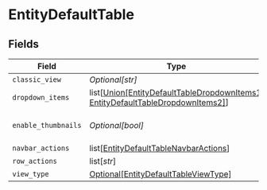 # EntityDefaultTable


## Fields

| Field                                                                                                                                     | Type                                                                                                                                      | Required                                                                                                                                  | Description                                                                                                                               |
| ----------------------------------------------------------------------------------------------------------------------------------------- | ----------------------------------------------------------------------------------------------------------------------------------------- | ----------------------------------------------------------------------------------------------------------------------------------------- | ----------------------------------------------------------------------------------------------------------------------------------------- |
| `classic_view`                                                                                                                            | *Optional[str]*                                                                                                                           | :heavy_minus_sign:                                                                                                                        | N/A                                                                                                                                       |
| `dropdown_items`                                                                                                                          | list[[Union[EntityDefaultTableDropdownItems1, EntityDefaultTableDropdownItems2]](../../models/shared/entitydefaulttabledropdownitems.md)] | :heavy_minus_sign:                                                                                                                        | N/A                                                                                                                                       |
| `enable_thumbnails`                                                                                                                       | *Optional[bool]*                                                                                                                          | :heavy_minus_sign:                                                                                                                        | Enable the thumbnail column                                                                                                               |
| `navbar_actions`                                                                                                                          | list[[EntityDefaultTableNavbarActions](../../models/shared/entitydefaulttablenavbaractions.md)]                                           | :heavy_minus_sign:                                                                                                                        | N/A                                                                                                                                       |
| `row_actions`                                                                                                                             | list[*str*]                                                                                                                               | :heavy_minus_sign:                                                                                                                        | N/A                                                                                                                                       |
| `view_type`                                                                                                                               | [Optional[EntityDefaultTableViewType]](../../models/shared/entitydefaulttableviewtype.md)                                                 | :heavy_minus_sign:                                                                                                                        | N/A                                                                                                                                       |
